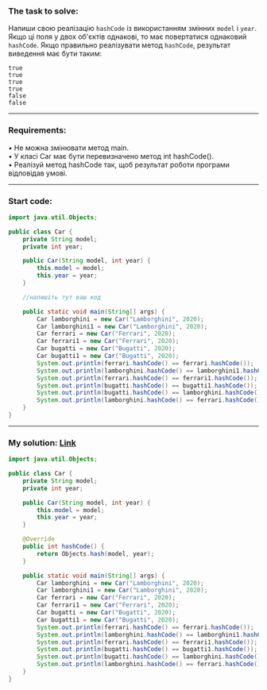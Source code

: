 ### **The task to solve:**  

Напиши свою реалізацію `hashCode` із використанням змінних `model` і `year`. Якщо ці поля у двох об'єктів однакові, то має повертатися однаковий `hashCode`. Якщо правильно реалізувати метод `hashCode`, результат виведення має бути таким:

```
true
true
true
true
false
false
```

---

### **Requirements:**  

• Не можна змінювати метод main.  
• У класі Car має бути перевизначено метод int hashCode().  
• Реалізуй метод hashCode так, щоб результат роботи програми відповідав умові.

---

### **Start code:**  

```java
import java.util.Objects;

public class Car {
    private String model;
    private int year;

    public Car(String model, int year) {
        this.model = model;
        this.year = year;
    }

    //напишіть тут ваш код

    public static void main(String[] args) {
        Car lamborghini = new Car("Lamborghini", 2020);
        Car lamborghini1 = new Car("Lamborghini", 2020);
        Car ferrari = new Car("Ferrari", 2020);
        Car ferrari1 = new Car("Ferrari", 2020);
        Car bugatti = new Car("Bugatti", 2020);
        Car bugatti1 = new Car("Bugatti", 2020);
        System.out.println(ferrari.hashCode() == ferrari.hashCode());
        System.out.println(lamborghini.hashCode() == lamborghini1.hashCode());
        System.out.println(ferrari.hashCode() == ferrari1.hashCode());
        System.out.println(bugatti.hashCode() == bugatti1.hashCode());
        System.out.println(bugatti.hashCode() == lamborghini.hashCode());
        System.out.println(lamborghini.hashCode() == ferrari.hashCode());
    }
}
```

---

### **My solution: [Link](./src/Car.java)**  

```java
import java.util.Objects;

public class Car {
    private String model;
    private int year;

    public Car(String model, int year) {
        this.model = model;
        this.year = year;
    }

    @Override
    public int hashCode() {
        return Objects.hash(model, year);
    }

    public static void main(String[] args) {
        Car lamborghini = new Car("Lamborghini", 2020);
        Car lamborghini1 = new Car("Lamborghini", 2020);
        Car ferrari = new Car("Ferrari", 2020);
        Car ferrari1 = new Car("Ferrari", 2020);
        Car bugatti = new Car("Bugatti", 2020);
        Car bugatti1 = new Car("Bugatti", 2020);
        System.out.println(ferrari.hashCode() == ferrari.hashCode());
        System.out.println(lamborghini.hashCode() == lamborghini1.hashCode());
        System.out.println(ferrari.hashCode() == ferrari1.hashCode());
        System.out.println(bugatti.hashCode() == bugatti1.hashCode());
        System.out.println(bugatti.hashCode() == lamborghini.hashCode());
        System.out.println(lamborghini.hashCode() == ferrari.hashCode());
    }
}
```
